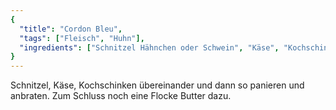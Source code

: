 ```yaml
---
{
  "title": "Cordon Bleu",
  "tags": ["Fleisch", "Huhn"],
  "ingredients": ["Schnitzel Hähnchen oder Schwein", "Käse", "Kochschinken"],
}
---
```


Schnitzel, Käse, Kochschinken übereinander und dann so panieren und anbraten. Zum Schluss noch eine Flocke Butter dazu.

